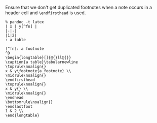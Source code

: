 Ensure that we don't get duplicated footnotes when
a note occurs in a header cell and `\endfirsthead`
is used.

```
% pandoc -t latex
| x | y[^fn] |
|-|-|
|1|2|
: a table

[^fn]: a footnote
^D
\begin{longtable}[]{@{}ll@{}}
\caption{a table}\tabularnewline
\toprule\noalign{}
x & y\footnote{a footnote} \\
\midrule\noalign{}
\endfirsthead
\toprule\noalign{}
x & y{} \\
\midrule\noalign{}
\endhead
\bottomrule\noalign{}
\endlastfoot
1 & 2 \\
\end{longtable}
```
